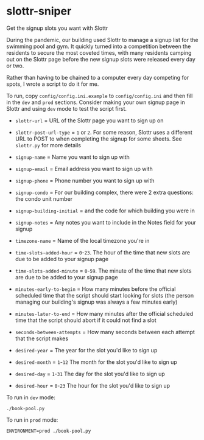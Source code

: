 # slottr-sniper
Get the signup slots you want with Slottr

During the pandemic, our building used Slottr to manage a signup list for the swimming pool and gym. It quickly turned into a competition between the residents to secure the most coveted times, with many residents camping out on the Slottr page before the new signup slots were released every day or two.

Rather than having to be chained to a computer every day competing for spots, I wrote a script to do it for me.

To run, copy `config/config.ini.example` to `config/config.ini` and then fill in the `dev` and `prod` sections. Consider making your own signup page in Slottr and using `dev` mode to test the script first.

- `slottr-url` = URL of the Slottr page you want to sign up on
- `slottr-post-url-type` = `1` or `2`. For some reason, Slottr uses a different URL to POST to when completing the signup for some sheets. See `slottr.py` for more details

- `signup-name` = Name you want to sign up with
- `signup-email` = Email address you want to sign up with
- `signup-phone` = Phone number you want to sign up with
- `signup-condo` = For our building complex, there were 2 extra questions: the condo unit number
- `signup-building-initial` = and the code for which building you were in
- `signup-notes` = Any notes you want to include in the Notes field for your signup

- `timezone-name` = Name of the local timezone you're in
- `time-slots-added-hour` = `0`-`23`. The hour of the time that new slots are due to be added to your signup page
- `time-slots-added-minute` = `0`-`59`. The minute of the time that new slots are due to be added to your signup page
- `minutes-early-to-begin` = How many minutes before the official scheduled time that the script should start looking for slots (the person managing our building's signup was always a few minutes early)
- `minutes-later-to-end` = How many minutes after the official scheduled time that the script should abort if it could not find a slot
- `seconds-between-attempts` = How many seconds between each attempt that the script makes

- `desired-year` = The year for the slot you'd like to sign up
- `desired-month` = `1`-`12` The month for the slot you'd like to sign up
- `desired-day` = `1`-`31` The day for the slot you'd like to sign up
- `desired-hour` = `0`-`23` The hour for the slot you'd like to sign up

To run in `dev` mode:
```
./book-pool.py
```

To run in `prod` mode:
```
ENVIRONMENT=prod ./book-pool.py
```
